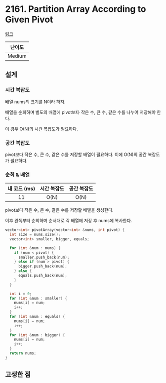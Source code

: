 # 2161. Partition Array According to Given Pivot

[링크](https://leetcode.com/problems/partition-array-according-to-given-pivot/description/)

| 난이도 |
| :----: |
| Medium |

## 설계

### 시간 복잡도

배열 nums의 크기를 N이라 하자.

배열을 순회하며 별도의 배열에 pivot보다 작은 수, 큰 수, 같은 수를 나누어 저장해야 한다.

이 경우 O(N)의 시간 복잡도가 필요하다.

### 공간 복잡도

pivot보다 작은 수, 큰 수, 같은 수를 저장할 배열이 필요하다. 이에 O(N)의 공간 복잡도가 필요하다.

### 순회 & 배열

| 내 코드 (ms) | 시간 복잡도 | 공간 복잡도 |
| :----------: | :---------: | :---------: |
|      11      |    O(N)     |    O(N)     |

pivot보다 작은 수, 큰 수, 같은 수를 저장할 배열을 생성한다.

이후 왼쪽부터 순회하며 순서대로 각 배열에 저장 후 nums에 복사한다.

```cpp
vector<int> pivotArray(vector<int> &nums, int pivot) {
  int size = nums.size();
  vector<int> smaller, bigger, equals;

  for (int &num : nums) {
    if (num < pivot) {
      smaller.push_back(num);
    } else if (num > pivot) {
      bigger.push_back(num);
    } else {
      equals.push_back(num);
    }
  }

  int i = 0;
  for (int &num : smaller) {
    nums[i] = num;
    i++;
  }
  for (int &num : equals) {
    nums[i] = num;
    i++;
  }
  for (int &num : bigger) {
    nums[i] = num;
    i++;
  }
  return nums;
}
```

## 고생한 점
